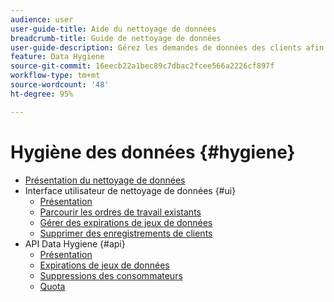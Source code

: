 ```yaml
---
audience: user
user-guide-title: Aide du nettoyage de données
breadcrumb-title: Guide de nettoyage de données
user-guide-description: Gérez les demandes de données des clients afin de respecter les réglementations légales en matière de confidentialité, telles que le RGPD et le CCPA.
feature: Data Hygiene
source-git-commit: 16eecb22a1bec89c7dbac2fcee566a2226cf897f
workflow-type: tm+mt
source-wordcount: '48'
ht-degree: 95%

---
```



# Hygiène des données {#hygiene}

* [Présentation du nettoyage de données](./home.md)
* Interface utilisateur de nettoyage de données {#ui}
   * [Présentation](./ui/overview.md)
   * [Parcourir les ordres de travail existants](./ui/browse.md)
   * [Gérer des expirations de jeux de données](./ui/dataset-expiration.md)
   * [Supprimer des enregistrements de clients](./ui/delete-consumer.md)
* API Data Hygiene {#api}
   * [Présentation](./api/overview.md)
   * [Expirations de jeux de données](./api/dataset-expiration.md)
   * [Suppressions des consommateurs](./api/workorder.md)
   * [Quota](./api/quota.md)
